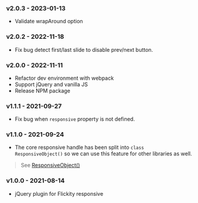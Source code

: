 ### v2.0.3 - 2023-01-13

- Validate wrapAround option

### v2.0.2 - 2022-11-18

- Fix bug detect first/last slide to disable prev/next button.

### v2.0.0 - 2022-11-11

- Refactor dev environment with webpack
- Support jQuery and vanilla JS
- Release NPM package

### v1.1.1 - 2021-09-27

- Fix bug when `responsive` property is not defined.

### v1.1.0 - 2021-09-24

- The core responsive handle has been split into `class ResponsiveObject()` so we can use this feature for other
  libraries as well.

> See [ResponsiveObject()](https://github.com/phucbm/js-gist/blob/main/responsive-object.js)

### v1.0.0 - 2021-08-14

- jQuery plugin for Flickity responsive